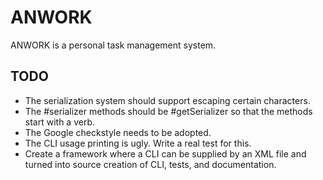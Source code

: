 ANWORK
========================================

ANWORK is a personal task management system.

TODO
----
- The serialization system should support escaping certain characters.
- The #serializer methods should be #getSerializer so that the methods start with
  a verb.
- The Google checkstyle needs to be adopted.
- The CLI usage printing is ugly. Write a real test for this.
- Create a framework where a CLI can be supplied by an XML file and turned into
  source creation of CLI, tests, and documentation.
